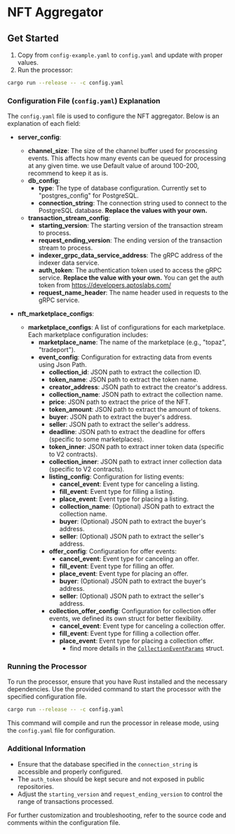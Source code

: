 # NFT Aggregator

## Get Started

1. Copy from `config-example.yaml` to `config.yaml` and update with proper values.
2. Run the processor:

```bash
cargo run --release -- -c config.yaml
```

### Configuration File (`config.yaml`) Explanation

The `config.yaml` file is used to configure the NFT aggregator. Below is an explanation of each field:

- **server_config**:
  - **channel_size**: The size of the channel buffer used for processing events. This affects how many events can be queued for processing at any given time. we use Default value of around 100-200, recommend to keep it as is.
  - **db_config**:
    - **type**: The type of database configuration. Currently set to "postgres_config" for PostgreSQL.
    - **connection_string**: The connection string used to connect to the PostgreSQL database. **Replace the values with your own.**
  - **transaction_stream_config**:
    - **starting_version**: The starting version of the transaction stream to process.
    - **request_ending_version**: The ending version of the transaction stream to process.
    - **indexer_grpc_data_service_address**: The gRPC address of the indexer data service. 
    - **auth_token**: The authentication token used to access the gRPC service. **Replace the value with your own.**
      You can get the auth token from https://developers.aptoslabs.com/
    - **request_name_header**: The name header used in requests to the gRPC service.

- **nft_marketplace_configs**:
  - **marketplace_configs**: A list of configurations for each marketplace. Each marketplace configuration includes:
    - **marketplace_name**: The name of the marketplace (e.g., "topaz", "tradeport").
    - **event_config**: Configuration for extracting data from events using Json Path.
      - **collection_id**: JSON path to extract the collection ID.
      - **token_name**: JSON path to extract the token name.
      - **creator_address**: JSON path to extract the creator's address.
      - **collection_name**: JSON path to extract the collection name.
      - **price**: JSON path to extract the price of the NFT.
      - **token_amount**: JSON path to extract the amount of tokens.
      - **buyer**: JSON path to extract the buyer's address.
      - **seller**: JSON path to extract the seller's address.
      - **deadline**: JSON path to extract the deadline for offers (specific to some marketplaces).
      - **token_inner**: JSON path to extract inner token data (specific to V2 contracts).
      - **collection_inner**: JSON path to extract inner collection data (specific to V2 contracts).
      - **listing_config**: Configuration for listing events:
        - **cancel_event**: Event type for canceling a listing.
        - **fill_event**: Event type for filling a listing.
        - **place_event**: Event type for placing a listing.
        - **collection_name**: (Optional) JSON path to extract the collection name.
        - **buyer**: (Optional) JSON path to extract the buyer's address.
        - **seller**: (Optional) JSON path to extract the seller's address.
      - **offer_config**: Configuration for offer events:
        - **cancel_event**: Event type for canceling an offer.
        - **fill_event**: Event type for filling an offer.
        - **place_event**: Event type for placing an offer.
        - **buyer**: (Optional) JSON path to extract the buyer's address.
        - **seller**: (Optional) JSON path to extract the seller's address.
      - **collection_offer_config**: Configuration for collection offer events, we defined its own struct for better flexibility.
        - **cancel_event**: Event type for canceling a collection offer.
        - **fill_event**: Event type for filling a collection offer.
        - **place_event**: Event type for placing a collection offer.
          - find more details in the [`CollectionEventParams`](src/config/marketplace_config.rs) struct.

      
### Running the Processor

To run the processor, ensure that you have Rust installed and the necessary dependencies. Use the provided command to start the processor with the specified configuration file.

```bash
cargo run --release -- -c config.yaml
```

This command will compile and run the processor in release mode, using the `config.yaml` file for configuration.

### Additional Information

- Ensure that the database specified in the `connection_string` is accessible and properly configured.
- The `auth_token` should be kept secure and not exposed in public repositories.
- Adjust the `starting_version` and `request_ending_version` to control the range of transactions processed.

For further customization and troubleshooting, refer to the source code and comments within the configuration file.





